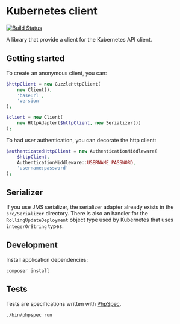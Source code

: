 # Kubernetes client

[![Build Status](https://travis-ci.org/sroze/kubernetes-client.svg?branch=master)](https://travis-ci.org/sroze/kubernetes-client)

A library that provide a client for the Kubernetes API client.

## Getting started

To create an anonymous client, you can:

```php
$httpClient = new GuzzleHttpClient(
    new Client(),
    'baseUrl',
    'version'
);

$client = new Client(
    new HttpAdapter($httpClient, new Serializer())
);
```

To had user authentication, you can decorate the http client:
```php
$authenticatedHttpClient = new AuthenticationMiddleware(
    $httpClient,
    AuthenticationMiddleware::USERNAME_PASSWORD,
    'username:password'
);
```

## Serializer

If you use JMS serializer, the serializer adapter already exists in the `src/Serializer` directory.
There is also an handler for the `RollingUpdateDeployment` object type used by Kubernetes that uses
`integerOrString` types.

## Development

Install application dependencies:

```
composer install
```

## Tests

Tests are specifications written with [PhpSpec](http://github.com/phpspec/phpspec).

```
./bin/phpspec run
```

